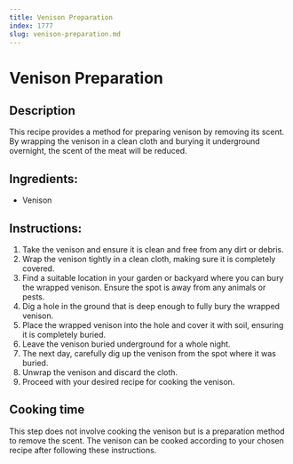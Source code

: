 ```yaml
---
title: Venison Preparation
index: 1777
slug: venison-preparation.md
---
```


# Venison Preparation

## Description
This recipe provides a method for preparing venison by removing its scent. By wrapping the venison in a clean cloth and burying it underground overnight, the scent of the meat will be reduced.

## Ingredients:
- Venison

## Instructions:
1. Take the venison and ensure it is clean and free from any dirt or debris.
2. Wrap the venison tightly in a clean cloth, making sure it is completely covered.
3. Find a suitable location in your garden or backyard where you can bury the wrapped venison. Ensure the spot is away from any animals or pests.
4. Dig a hole in the ground that is deep enough to fully bury the wrapped venison.
5. Place the wrapped venison into the hole and cover it with soil, ensuring it is completely buried.
6. Leave the venison buried underground for a whole night.
7. The next day, carefully dig up the venison from the spot where it was buried.
8. Unwrap the venison and discard the cloth.
9. Proceed with your desired recipe for cooking the venison.

## Cooking time
This step does not involve cooking the venison but is a preparation method to remove the scent. The venison can be cooked according to your chosen recipe after following these instructions.